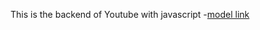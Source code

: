 This is the backend of Youtube with javascript
-[model link](https://app.eraser.io/workspace/YtPqZ1VogxGy1jzIDkzj)
